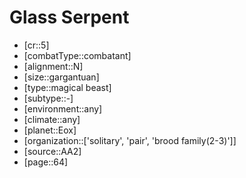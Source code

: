 
# Glass Serpent

- [cr::5]
- [combatType::combatant]
- [alignment::N]
- [size::gargantuan]
- [type::magical beast]
- [subtype::-]
- [environment::any]
- [climate::any]
- [planet::Eox]
- [organization::['solitary', 'pair', 'brood family(2-3)']]
- [source::AA2]
- [page::64]
